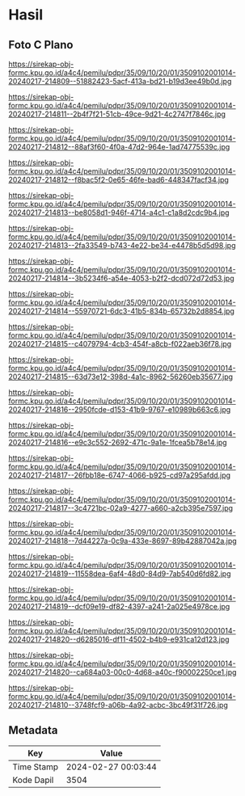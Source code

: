 # Hasil

## Foto C Plano

https://sirekap-obj-formc.kpu.go.id/a4c4/pemilu/pdpr/35/09/10/20/01/3509102001014-20240217-214809--51882423-5acf-413a-bd21-b19d3ee49b0d.jpg

https://sirekap-obj-formc.kpu.go.id/a4c4/pemilu/pdpr/35/09/10/20/01/3509102001014-20240217-214811--2b4f7f21-51cb-49ce-9d21-4c2747f7846c.jpg

https://sirekap-obj-formc.kpu.go.id/a4c4/pemilu/pdpr/35/09/10/20/01/3509102001014-20240217-214812--88af3f60-4f0a-47d2-964e-1ad74775539c.jpg

https://sirekap-obj-formc.kpu.go.id/a4c4/pemilu/pdpr/35/09/10/20/01/3509102001014-20240217-214812--f8bac5f2-0e65-46fe-bad6-448347facf34.jpg

https://sirekap-obj-formc.kpu.go.id/a4c4/pemilu/pdpr/35/09/10/20/01/3509102001014-20240217-214813--be8058d1-946f-4714-a4c1-c1a8d2cdc9b4.jpg

https://sirekap-obj-formc.kpu.go.id/a4c4/pemilu/pdpr/35/09/10/20/01/3509102001014-20240217-214813--2fa33549-b743-4e22-be34-e4478b5d5d98.jpg

https://sirekap-obj-formc.kpu.go.id/a4c4/pemilu/pdpr/35/09/10/20/01/3509102001014-20240217-214814--3b5234f6-a54e-4053-b2f2-dcd072d72d53.jpg

https://sirekap-obj-formc.kpu.go.id/a4c4/pemilu/pdpr/35/09/10/20/01/3509102001014-20240217-214814--55970721-6dc3-41b5-834b-65732b2d8854.jpg

https://sirekap-obj-formc.kpu.go.id/a4c4/pemilu/pdpr/35/09/10/20/01/3509102001014-20240217-214815--c4079794-4cb3-454f-a8cb-f022aeb36f78.jpg

https://sirekap-obj-formc.kpu.go.id/a4c4/pemilu/pdpr/35/09/10/20/01/3509102001014-20240217-214815--63d73e12-398d-4a1c-8962-56260eb35677.jpg

https://sirekap-obj-formc.kpu.go.id/a4c4/pemilu/pdpr/35/09/10/20/01/3509102001014-20240217-214816--2950fcde-d153-41b9-9767-e10989b663c6.jpg

https://sirekap-obj-formc.kpu.go.id/a4c4/pemilu/pdpr/35/09/10/20/01/3509102001014-20240217-214816--e9c3c552-2692-471c-9a1e-1fcea5b78e14.jpg

https://sirekap-obj-formc.kpu.go.id/a4c4/pemilu/pdpr/35/09/10/20/01/3509102001014-20240217-214817--26fbb18e-6747-4066-b925-cd97a295afdd.jpg

https://sirekap-obj-formc.kpu.go.id/a4c4/pemilu/pdpr/35/09/10/20/01/3509102001014-20240217-214817--3c4721bc-02a9-4277-a660-a2cb395e7597.jpg

https://sirekap-obj-formc.kpu.go.id/a4c4/pemilu/pdpr/35/09/10/20/01/3509102001014-20240217-214818--7d44227a-0c9a-433e-8697-89b42887042a.jpg

https://sirekap-obj-formc.kpu.go.id/a4c4/pemilu/pdpr/35/09/10/20/01/3509102001014-20240217-214819--11558dea-6af4-48d0-84d9-7ab540d6fd82.jpg

https://sirekap-obj-formc.kpu.go.id/a4c4/pemilu/pdpr/35/09/10/20/01/3509102001014-20240217-214819--dcf09e19-df82-4397-a241-2a025e4978ce.jpg

https://sirekap-obj-formc.kpu.go.id/a4c4/pemilu/pdpr/35/09/10/20/01/3509102001014-20240217-214820--d6285016-df11-4502-b4b9-e931ca12d123.jpg

https://sirekap-obj-formc.kpu.go.id/a4c4/pemilu/pdpr/35/09/10/20/01/3509102001014-20240217-214820--ca684a03-00c0-4d68-a40c-f90002250ce1.jpg

https://sirekap-obj-formc.kpu.go.id/a4c4/pemilu/pdpr/35/09/10/20/01/3509102001014-20240217-214810--3748fcf9-a06b-4a92-acbc-3bc49f31f726.jpg


## Metadata

| Key        | Value               |
| ---------- | ------------------- |
| Time Stamp | 2024-02-27 00:03:44 |
| Kode Dapil | 3504                |



